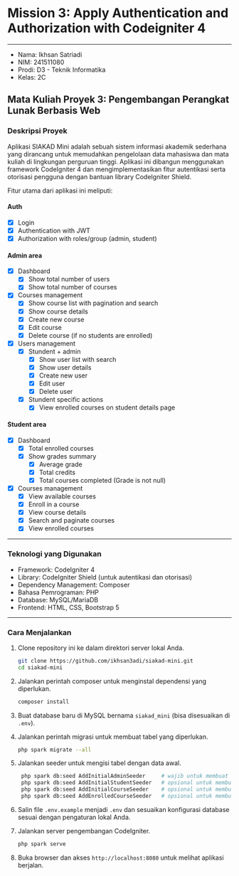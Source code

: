 # Mission 3: Apply Authentication and Authorization with Codeigniter 4

---

- Nama: Ikhsan Satriadi
- NIM: 241511080
- Prodi: D3 - Teknik Informatika
- Kelas: 2C

## Mata Kuliah Proyek 3: Pengembangan Perangkat Lunak Berbasis Web

### Deskripsi Proyek

Aplikasi SIAKAD Mini adalah sebuah sistem informasi akademik sederhana yang dirancang untuk memudahkan pengelolaan data mahasiswa dan mata kuliah di lingkungan perguruan tinggi. Aplikasi ini dibangun menggunakan framework CodeIgniter 4 dan mengimplementasikan fitur autentikasi serta otorisasi pengguna dengan bantuan library CodeIgniter Shield.

Fitur utama dari aplikasi ini meliputi:

#### Auth

- [X] Login
- [X] Authentication with JWT
- [X] Authorization with roles/group (admin, student)

#### Admin area

- [X] Dashboard
    - [X] Show total number of users
    - [X] Show total number of courses
- [X] Courses management
    - [X] Show course list with pagination and search
    - [X] Show course details
    - [X] Create new course
    - [X] Edit course
    - [X] Delete course (if no students are enrolled)
- [X] Users management
    - [X] Stundent + admin
        - [X] Show user list with search
        - [X] Show user details
        - [X] Create new user
        - [X] Edit user
        - [X] Delete user
    - [X] Stundent specific actions
        - [X] View enrolled courses on student details page

#### Student area

- [X] Dashboard
    - [X] Total enrolled courses
    - [X] Show grades summary
        - [X] Average grade
        - [X] Total credits
        - [X] Total courses completed (Grade is not null)

- [X] Courses management
    - [X] View available courses
    - [X] Enroll in a course
    - [X] View course details
    - [X] Search and paginate courses
    - [X] View enrolled courses

---

### Teknologi yang Digunakan

- Framework: CodeIgniter 4
- Library: CodeIgniter Shield (untuk autentikasi dan otorisasi)
- Dependency Management: Composer
- Bahasa Pemrograman: PHP
- Database: MySQL/MariaDB
- Frontend: HTML, CSS, Bootstrap 5

---

### Cara Menjalankan

1. Clone repository ini ke dalam direktori server lokal Anda.

   ```bash
   git clone https://github.com/ikhsan3adi/siakad-mini.git
   cd siakad-mini
    ```

2. Jalankan perintah composer untuk menginstal dependensi yang diperlukan.

   ```bash
   composer install
   ```

3. Buat database baru di MySQL bernama `siakad_mini` (bisa disesuaikan di `.env`).
4. Jalankan perintah migrasi untuk membuat tabel yang diperlukan.

   ```bash
   php spark migrate --all
   ```

5. Jalankan seeder untuk mengisi tabel dengan data awal.

   ```bash
    php spark db:seed AddInitialAdminSeeder     # wajib untuk membuat user admin
    php spark db:seed AddInitialStudentSeeder   # opsional untuk membuat user student
    php spark db:seed AddInitialCourseSeeder    # opsional untuk membuat data course
    php spark db:seed AddEnrolledCourseSeeder   # opsional untuk membuat data enrolled course
   ```

6. Salin file `.env.example` menjadi `.env` dan sesuaikan konfigurasi database sesuai dengan pengaturan lokal Anda.
7. Jalankan server pengembangan CodeIgniter.

   ```bash
   php spark serve
   ```

8. Buka browser dan akses `http://localhost:8080` untuk melihat aplikasi berjalan.
